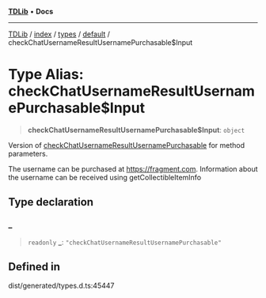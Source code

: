 [**TDLib**](../../../../../../README.md) • **Docs**

***

[TDLib](../../../../../../modules.md) / [index](../../../../../README.md) / [types](../../../README.md) / [default](../README.md) / checkChatUsernameResultUsernamePurchasable$Input

# Type Alias: checkChatUsernameResultUsernamePurchasable$Input

> **checkChatUsernameResultUsernamePurchasable$Input**: `object`

Version of [checkChatUsernameResultUsernamePurchasable](checkChatUsernameResultUsernamePurchasable.md) for method parameters.

The username can be purchased at https://fragment.com. Information about the username can be received using getCollectibleItemInfo

## Type declaration

### \_

> `readonly` **\_**: `"checkChatUsernameResultUsernamePurchasable"`

## Defined in

dist/generated/types.d.ts:45447
